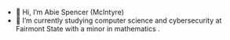 - 👋 Hi, I’m Abie Spencer (McIntyre)
- 🌱 I’m currently studying computer science and cybersecurity at Fairmont State with a minor in mathematics
.

<!---
AbigailMcIntyre1/AbigailMcIntyre1 is a ✨ special ✨ repository because its `README.md` (this file) appears on your GitHub profile.
You can click the Preview link to take a look at your changes.
--->
